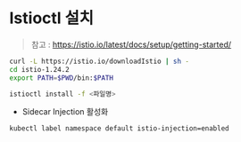 # Istioctl 설치

> 참고 : https://istio.io/latest/docs/setup/getting-started/

```bash
curl -L https://istio.io/downloadIstio | sh -
cd istio-1.24.2
export PATH=$PWD/bin:$PATH
```


```bash
istioctl install -f <파일명>
```

- Sidecar Injection 활성화
```bash
kubectl label namespace default istio-injection=enabled
```

